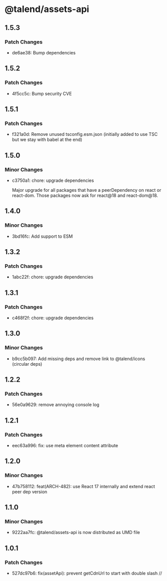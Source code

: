 # @talend/assets-api

## 1.5.3

### Patch Changes

- de6ae38: Bump dependencies

## 1.5.2

### Patch Changes

- 4f5cc5c: Bump security CVE

## 1.5.1

### Patch Changes

- f321a0d: Remove unused tsconfig.esm.json (initially added to use TSC but we stay with babel at the end)

## 1.5.0

### Minor Changes

- c3750a1: chore: upgrade dependencies

  Major upgrade for all packages that have a peerDependency on react or react-dom. Those packages now ask for react@18 and react-dom@18.

## 1.4.0

### Minor Changes

- 3bd16fc: Add support to ESM

## 1.3.2

### Patch Changes

- 1abc22f: chore: upgrade dependencies

## 1.3.1

### Patch Changes

- c468f2f: chore: upgrade dependencies

## 1.3.0

### Minor Changes

- b9cc5b097: Add missing deps and remove link to @talend/icons (circular deps)

## 1.2.2

### Patch Changes

- 56e0a9629: remove annoying console log

## 1.2.1

### Patch Changes

- eec63a996: fix: use meta element content attribute

## 1.2.0

### Minor Changes

- 47b758112: feat(ARCH-482): use React 17 internally and extend react peer dep version

## 1.1.0

### Minor Changes

- 9222aa7fc: @talend/assets-api is now distributed as UMD file

## 1.0.1

### Patch Changes

- 527dc97b6: fix(assetApi): prevent getCdnUrl to start with double slash //
